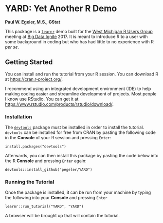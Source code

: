 YARD: Yet Another R Demo
=========================

**Paul W. Egeler, M.S., GStat**

This package is a [`learnr`](https://github.com/rstudio/learnr) demo built for the [West Michigan R Users Group](https://github.com/WestMichiganRUserGroup)
meeting at [Big Data Ignite](http://www.bigdataignite.com/) 2017. It is meant to introduce R to a user with some background in coding but who
has had little to no experience with R *per se*.

## Getting Started

You can install and run the tutorial from your R session. You can download R at <https://cran.r-project.org/>.

I recommend using an integrated development environment (IDE) to help making coding easier and streamline development of projects. Most people I know use RStudio. You can get it at <https://www.rstudio.com/products/rstudio/download/>.


### Installation

The [`devtools`](https://cran.r-project.org/web/packages/devtools/index.html) package must be installed in order to install the tutorial. `devtools` can be installed for free from CRAN by pasting the following code in the **Console** of your R session and pressing `Enter`:

    install.packages("devtools")

Afterwards, you can then install this package by pasting the code below into the R **Console** and pressing `Enter` again:

    devtools::install_github("pegeler/YARD")

### Running the Tutorial

Once the package is installed, it can be run from your machine by typing the following into your **Console** and pressing `Enter`

    learnr::run_tutorial("YARD", "YARD")

A browser will be brought up that will contain the tutorial.
